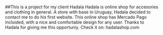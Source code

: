 ##This is a project for my client Hadala
Hadala is online shop for accesories and clothing in general. A store with base in Uruguay, Hadala decided to contact me to do his first website. 
This online shop has Mercado Pago incluided, with a nice and comfortable design for any user.
Thanks to Hadala for giving me this opportuniy.
Check it on: hadalashop.com

